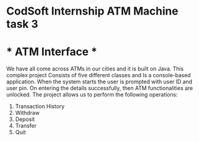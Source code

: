 
# CodSoft Internship ATM Machine task 3 

# * ATM Interface *

We have all come across ATMs in our cities and it is built on Java. This complex project Consists of five different classes and Is a console-based application. When the system starts the user is prompted with user ID and user pin. On entering the details successfully, then ATM functionalities are unlocked. The project allows us to perform the following operations:
1. Transaction History 
2. Withdraw
3. Deposit
4. Transfer
5. Quit
